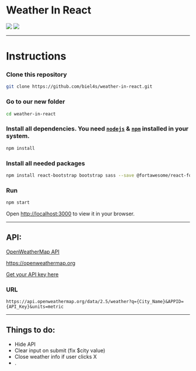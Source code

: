 # Weather In React

![](https://i.imgur.com/e7uOqZx.gif)
![](https://i.imgur.com/OneUtFR.png)

---
# Instructions

### Clone this repository

```bash 
git clone https://github.com/biel4s/weather-in-react.git
```

### Go to our new folder

```bash 
cd weather-in-react
```

### Install all dependencies. You need [`nodejs`](https://nodejs.org/en/) & [`npm`](https://www.npmjs.com/) installed in your system.

```bash
npm install
```

### Install all needed packages 
  
```bash 
npm install react-bootstrap bootstrap sass --save @fortawesome/react-fontawesome --save @fortawesome/fontawesome-free-solid
```

### Run
```bash
npm start
```
Open [http://localhost:3000](http://localhost:3000) to view it in your browser.

---

## API:
  [OpenWeatherMap API](https://openweathermap.org)
  
  https://openweathermap.org
  
  [Get your API key here](https://home.openweathermap.org/api_keys)
  
### URL 
```
https://api.openweathermap.org/data/2.5/weather?q={City_Name}&APPID={API_Key}&units=metric
```

---

## Things to do:

- Hide API
- Clear input on submit (fix $city value)
- Close weather info if user clicks X
- .

